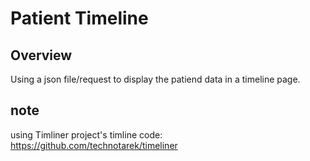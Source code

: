 # Patient Timeline

## Overview
Using a json file/request to display the patiend data in a timeline page.


## note
using Timliner project's timline code: https://github.com/technotarek/timeliner
